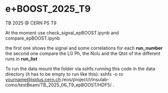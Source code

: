 # e+BOOST_2025_T9
TB 2025 @ CERN PS T9

At the moment use check_signal_epBOOST.ipynb and compare_epBOOST.ipynb

the first one shows the signal and some correlations for each **run_number**
the second one compare the LG Ph, the Nclu and the Qtot of the different runs in **run_list**

To run the data mount the folder via sshfs running this code in the data directory (it has to be empty to run like this): 
sshfs -o ro yourname@lxplus.cern.ch:/eos/project/i/insulab-como/testBeam/TB_2025_06_T9_epBOOST/HDF5/ .
